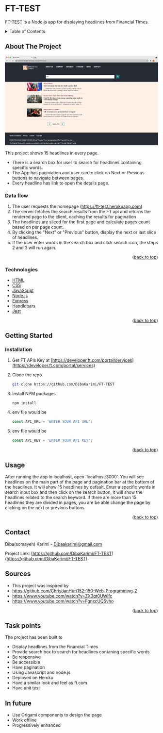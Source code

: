 # FT-TEST

<a href="https://ft-test.herokuapp.com">FT-TEST</a> is a  Node.js app for displaying headlines from Financial Times.





<!-- TABLE OF CONTENTS -->
<details>
  <summary>Table of Contents</summary>
  <ol>
    <li>
      <a href="#about-the-project">About The Project</a>
      <ul>
        <li><a href="#Data flow">Data flow</a></li>
        <li><a href="#Technologies">Technologies</a></li>
      </ul>
    </li>
    <li>
      <a href="#getting-started">Getting Started</a>
      <ul>
        <li><a href="#installation">Installation</a></li>
      </ul>
    </li>
    <li><a href="#usage">Usage</a></li>
    <li><a href="#contact">Contact</a></li>
    <li><a href="#Sources">Sources</a></li>
    <li><a href="#Task points">Task points</a></li>
    <li><a href="#In future ">In future </a></li>
  </ol>
</details>


<!-- ABOUT THE PROJECT -->
## About The Project

![ FT-TEST Screen Shot](./public/images/ScreenShot.png)

 This project shows 15 headlines in every page.  

* There is a search box for user to search for headlines containing specific words.
* The App has paginiation and user can to click on Next or Previous buttons to navigate between pages.
* Every headline has link to open the details page.

### Data flow

1. The user requests the homepage (https://ft-test.herokuapp.com)
2. The server fetches the search results from the FT api and returns the rendered page to the client, caching the results for pagination
3. The headlines are sliced for the first page and calculate pages count based on per page count.
4. By clicking the "Next" or "Previous" button, display the next or last slice of headlines.
5. If the user enter words in the search box and click search icon, the steps 2 and 3 will run again.





<p align="right">(<a href="#top">back to top</a>)</p>



### Technologies


* [HTML](https://html.com/)
* [CSS](https://www.codecademy.com/learn/learn-css)
* [JavaScript](https://javascript.info/)
* [Node.js](https://nodejs.org/en/)
* [Express](https://expressjs.com/)
* [Handlebars](https://handlebarsjs.com/)
* [Jest](https://jestjs.io/)

<p align="right">(<a href="#top">back to top</a>)</p>



<!-- GETTING STARTED -->
## Getting Started
 
 

### Installation

1. Get  FT APIs Key at [https://developer.ft.com/portal/services](https://developer.ft.com/portal/services)

2. Clone the repo
   ```sh
   git clone https://github.com/DibaKarimi/FT-TEST
   ```
3. Install NPM packages
   ```sh
   npm install
   ```
4. env file would be
   ```js
   const API_URL = 'ENTER YOUR API URL';
   ```
5. env file would be
   ```js
   const API_KEY = 'ENTER YOUR API KEY';
   ```
<p align="right">(<a href="#top">back to top</a>)</p>



<!-- USAGE EXAMPLES -->
## Usage

After running the app in localhost, open 'localhost:3000'.
You will see headlines on the main part of the page and pagination bar at the bottom of the headlines.
It will show 15 headlines by default. Enter a specific words in search input box and then click on the search button,
it will show the headlines related to the search keyword. If there are more than 15 headlines,they are divided in pages,
you are be able change the page by clicking on the next or previous buttons.


<p align="right">(<a href="#top">back to top</a>)</p>


<!-- CONTACT -->
## Contact

Diba(somayeh) Karimi - Dibaakarimi@gmail.com

Project Link: [https://github.com/DibaKarimi/FT-TEST](https://github.com/DibaKarimi/FT-TEST)

## Sources

 - This project was inspired by 
 - https://github.com/ChristianHur/152-150-Web-Programming-2
 - https://www.youtube.com/watch?v=ZX3qt0UWifc
 - https://www.youtube.com/watch?v=FgnxcUQ5vho

<p align="right">(<a href="#top">back to top</a>)</p>

## Task points

The project has been built to 
- Display headlines from the Financial Times
- Provide search box to search for headlines contaning specific words
- Be responsive
- Be accessible
- Have pagination
- Using Javascript and node.js
- Deployed on Heroku
- Have a similar look and feel as ft.com
- Have unit test

## In future 


- Use Origami components to design the page
- Work offline 
- Progressively enhanced


<!-- MARKDOWN LINKS & IMAGES -->
<!-- https://www.markdownguide.org/basic-syntax/#reference-style-links -->
[contributors-shield]: https://img.shields.io/github/contributors/othneildrew/Best-README-Template.svg?style=for-the-badge
[contributors-url]: https://github.com/othneildrew/Best-README-Template/graphs/contributors
[forks-shield]: https://img.shields.io/github/forks/othneildrew/Best-README-Template.svg?style=for-the-badge
[forks-url]: https://github.com/othneildrew/Best-README-Template/network/members
[stars-shield]: https://img.shields.io/github/stars/othneildrew/Best-README-Template.svg?style=for-the-badge
[stars-url]: https://github.com/othneildrew/Best-README-Template/stargazers
[issues-shield]: https://img.shields.io/github/issues/othneildrew/Best-README-Template.svg?style=for-the-badge
[issues-url]: https://github.com/othneildrew/Best-README-Template/issues
[license-shield]: https://img.shields.io/github/license/othneildrew/Best-README-Template.svg?style=for-the-badge
[license-url]: https://github.com/othneildrew/Best-README-Template/blob/master/LICENSE.txt
[linkedin-shield]: https://img.shields.io/badge/-LinkedIn-black.svg?style=for-the-badge&logo=linkedin&colorB=555
[linkedin-url]: https://linkedin.com/in/othneildrew
[product-screenshot]: images/screenshot.png
